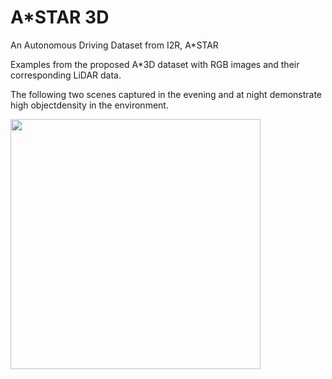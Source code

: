 # A*STAR 3D
An Autonomous Driving Dataset from I2R, A*STAR

Examples from the proposed A*3D dataset with RGB images and their corresponding LiDAR data. 

The following two scenes captured in the evening and at night demonstrate high objectdensity in the environment.

<img src="~/Desktop/I2RAV/Example.png" width="400"/>
